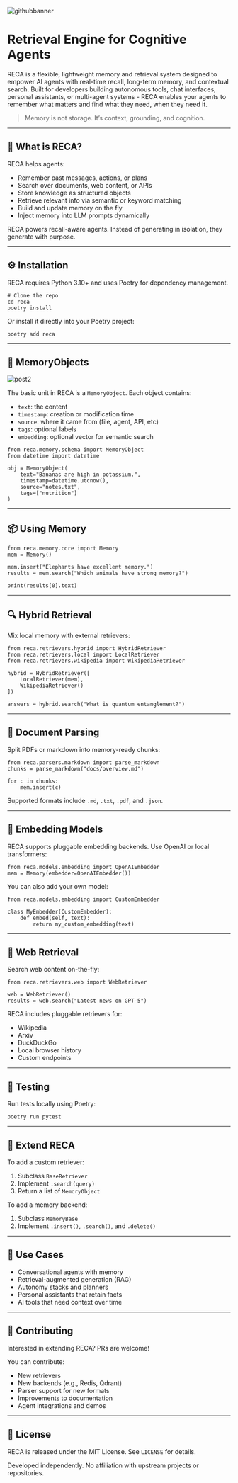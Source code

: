 ![githubbanner](https://github.com/user-attachments/assets/ec29fb84-2a87-43f1-acff-c5d907f77512)

# Retrieval Engine for Cognitive Agents

RECA is a flexible, lightweight memory and retrieval system designed to empower AI agents with real-time recall, long-term memory, and contextual search. Built for developers building autonomous tools, chat interfaces, personal assistants, or multi-agent systems - RECA enables your agents to remember what matters and find what they need, when they need it.

> Memory is not storage. It’s context, grounding, and cognition.

---

## 🧠 What is RECA?

RECA helps agents:

- Remember past messages, actions, or plans  
- Search over documents, web content, or APIs  
- Store knowledge as structured objects  
- Retrieve relevant info via semantic or keyword matching  
- Build and update memory on the fly  
- Inject memory into LLM prompts dynamically

RECA powers recall-aware agents. Instead of generating in isolation, they generate with purpose.

---

## ⚙️ Installation

RECA requires Python 3.10+ and uses Poetry for dependency management.

```
# Clone the repo
cd reca  
poetry install  
```

Or install it directly into your Poetry project:

```
poetry add reca  
```

---

## 🧱 MemoryObjects


![post2](https://github.com/user-attachments/assets/f6e442b8-037c-45dd-a787-d42cce8d0c0f)




The basic unit in RECA is a `MemoryObject`. Each object contains:

- `text`: the content  
- `timestamp`: creation or modification time  
- `source`: where it came from (file, agent, API, etc)  
- `tags`: optional labels  
- `embedding`: optional vector for semantic search

```
from reca.memory.schema import MemoryObject  
from datetime import datetime  

obj = MemoryObject(  
    text="Bananas are high in potassium.",  
    timestamp=datetime.utcnow(),  
    source="notes.txt",  
    tags=["nutrition"]  
)  
```

---

## 📦 Using Memory

```
from reca.memory.core import Memory  
mem = Memory()  

mem.insert("Elephants have excellent memory.")  
results = mem.search("Which animals have strong memory?")  

print(results[0].text)  
```

---

## 🔍 Hybrid Retrieval

Mix local memory with external retrievers:

```
from reca.retrievers.hybrid import HybridRetriever  
from reca.retrievers.local import LocalRetriever  
from reca.retrievers.wikipedia import WikipediaRetriever  

hybrid = HybridRetriever([  
    LocalRetriever(mem),  
    WikipediaRetriever()  
])  

answers = hybrid.search("What is quantum entanglement?")  
```

---

## 📄 Document Parsing

Split PDFs or markdown into memory-ready chunks:

```
from reca.parsers.markdown import parse_markdown  
chunks = parse_markdown("docs/overview.md")  

for c in chunks:  
    mem.insert(c)  
```

Supported formats include `.md`, `.txt`, `.pdf`, and `.json`.

---

## 🧠 Embedding Models

RECA supports pluggable embedding backends. Use OpenAI or local transformers:

```
from reca.models.embedding import OpenAIEmbedder  
mem = Memory(embedder=OpenAIEmbedder())  
```

You can also add your own model:

```
from reca.models.embedding import CustomEmbedder  

class MyEmbedder(CustomEmbedder):  
    def embed(self, text):  
        return my_custom_embedding(text)  
```

---

## 📡 Web Retrieval

Search web content on-the-fly:

```
from reca.retrievers.web import WebRetriever  

web = WebRetriever()  
results = web.search("Latest news on GPT-5")  
```

RECA includes pluggable retrievers for:

- Wikipedia  
- Arxiv  
- DuckDuckGo  
- Local browser history  
- Custom endpoints

---

## 🧪 Testing

Run tests locally using Poetry:

```
poetry run pytest  
```

---

## 🧩 Extend RECA

To add a custom retriever:

1. Subclass `BaseRetriever`  
2. Implement `.search(query)`  
3. Return a list of `MemoryObject`

To add a memory backend:

1. Subclass `MemoryBase`  
2. Implement `.insert()`, `.search()`, and `.delete()`

---

## 🚀 Use Cases

- Conversational agents with memory  
- Retrieval-augmented generation (RAG)  
- Autonomy stacks and planners  
- Personal assistants that retain facts  
- AI tools that need context over time

---

## 🤝 Contributing

Interested in extending RECA? PRs are welcome!

You can contribute:

- New retrievers  
- New backends (e.g., Redis, Qdrant)  
- Parser support for new formats  
- Improvements to documentation  
- Agent integrations and demos

---

## 📜 License

RECA is released under the MIT License. See `LICENSE` for details.

Developed independently. No affiliation with upstream projects or repositories.
